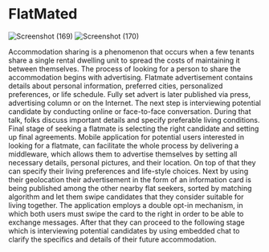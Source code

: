 # FlatMated
![Screenshot (169)](https://user-images.githubusercontent.com/48477949/175011547-3010d041-f578-4ac4-8e7e-69b44891ddf7.png)
![Screenshot (170)](https://user-images.githubusercontent.com/48477949/175011573-e74618b7-9922-4a28-88b9-af60a7acbb66.png)


Accommodation sharing is a phenomenon that occurs when a few tenants share a single rental dwelling unit to spread the costs of maintaining it between themselves. The process of looking for a person to share the accommodation begins with advertising. Flatmate advertisement contains details about personal information, preferred cities, personalized preferences, or life schedule. Fully set advert is later published via press, advertising column or on the Internet. The next step is interviewing potential candidate by conducting online or face-to-face conversation. During that talk, folks discuss important details and specify preferable living conditions. Final stage of seeking a flatmate is selecting the right candidate and setting up final agreements.
Mobile application for potential users interested in looking for a flatmate, can facilitate the whole process by delivering a middleware, which allows them to advertise themselves by setting all necessary details, personal pictures, and their location. On top of that they can specify their living preferences and life-style choices. Next by using their geolocation their advertisement in the form of an information card is being published among the other nearby flat seekers, sorted by matching algorithm and let them swipe candidates that they consider suitable for living together. The application employs a double opt-in mechanism, in which both users must swipe the card to the right in order to be able to exchange messages. After that they can proceed to the following stage which is interviewing potential candidates by using embedded chat to clarify the specifics and details of their future accommodation.
